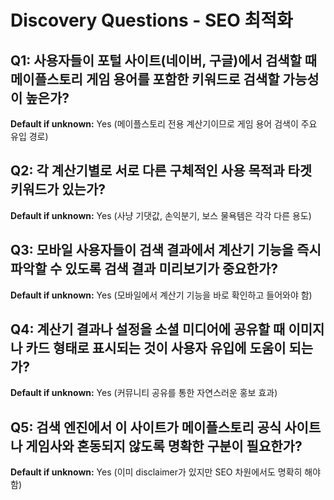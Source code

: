 # Discovery Questions - SEO 최적화

## Q1: 사용자들이 포털 사이트(네이버, 구글)에서 검색할 때 메이플스토리 게임 용어를 포함한 키워드로 검색할 가능성이 높은가?
**Default if unknown:** Yes (메이플스토리 전용 계산기이므로 게임 용어 검색이 주요 유입 경로)

## Q2: 각 계산기별로 서로 다른 구체적인 사용 목적과 타겟 키워드가 있는가?
**Default if unknown:** Yes (사냥 기댓값, 손익분기, 보스 물욕템은 각각 다른 용도)

## Q3: 모바일 사용자들이 검색 결과에서 계산기 기능을 즉시 파악할 수 있도록 검색 결과 미리보기가 중요한가?
**Default if unknown:** Yes (모바일에서 계산기 기능을 바로 확인하고 들어와야 함)

## Q4: 계산기 결과나 설정을 소셜 미디어에 공유할 때 이미지나 카드 형태로 표시되는 것이 사용자 유입에 도움이 되는가?
**Default if unknown:** Yes (커뮤니티 공유를 통한 자연스러운 홍보 효과)

## Q5: 검색 엔진에서 이 사이트가 메이플스토리 공식 사이트나 게임사와 혼동되지 않도록 명확한 구분이 필요한가?
**Default if unknown:** Yes (이미 disclaimer가 있지만 SEO 차원에서도 명확히 해야 함)